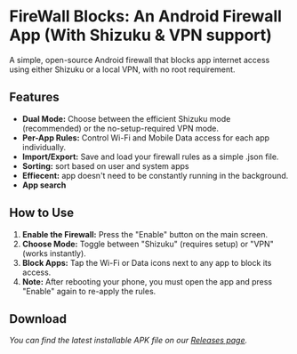 # **FireWall Blocks:** An Android Firewall App (With Shizuku & VPN support)

A simple, open-source Android firewall that blocks app internet access using either Shizuku or a local VPN, with no root requirement.

## **Features**

* **Dual Mode:** Choose between the efficient Shizuku mode (recommended) or the no-setup-required VPN mode.  
* **Per-App Rules:** Control Wi-Fi and Mobile Data access for each app individually.  
* **Import/Export:** Save and load your firewall rules as a simple .json file.  
* **Sorting:** sort based on user and system apps
* **Effiecent:** app doesn't need to be constantly running in the background.
* **App search** 

## **How to Use**

1. **Enable the Firewall:** Press the "Enable" button on the main screen.  
2. **Choose Mode:** Toggle between "Shizuku" (requires setup) or "VPN" (works instantly).  
3. **Block Apps:** Tap the Wi-Fi or Data icons next to any app to block its access.  
4. **Note:** After rebooting your phone, you must open the app and press "Enable" again to re-apply the rules.

## **Download**

*You can find the latest installable APK file on our [Releases page](https://github.com/shynoiddev/FireWall-Blocks/releases/tag/v1.0.shynoid).*
